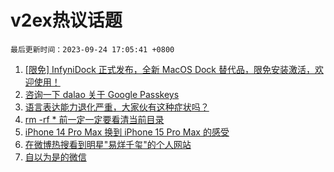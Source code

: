 # v2ex热议话题

`最后更新时间：2023-09-24 17:05:41 +0800`

1. [[限免] InfyniDock 正式发布，全新 MacOS Dock 替代品，限免安装激活，欢迎使用！](https://www.v2ex.com/t/976496)
1. [咨询一下 dalao 关于 Google Passkeys](https://www.v2ex.com/t/976513)
1. [语言表达能力退化严重，大家伙有这种症状吗？](https://www.v2ex.com/t/976621)
1. [rm -rf * 前一定一定要看清当前目录](https://www.v2ex.com/t/976554)
1. [iPhone 14 Pro Max 换到 iPhone 15 Pro Max 的感受](https://www.v2ex.com/t/976594)
1. [在微博热搜看到明星"易烊千玺"的个人网站](https://www.v2ex.com/t/976561)
1. [自以为是的微信](https://www.v2ex.com/t/976595)

